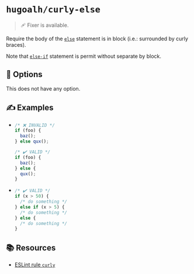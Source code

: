 # `hugoalh/curly-else`

> 🩹 Fixer is available.

Require the body of the [`else`][ecmascript-if-else] statement is in block (i.e.: surrounded by curly braces).

Note that [`else-if`][ecmascript-if-else] statement is permit without separate by block.

## 🔧 Options

This does not have any option.

## ✍️ Examples

- ```ts
  /* ❌ INVALID */
  if (foo) {
    baz();
  } else qux();

  /* ✔️ VALID */
  if (foo) {
    baz();
  } else {
    qux();
  }
  ```
- ```ts
  /* ✔️ VALID */
  if (x > 50) {
    /* do something */
  } else if (x > 5) {
    /* do something */
  } else {
    /* do something */
  }
  ```

## 📚 Resources

- [ESLint rule `curly`](https://eslint.org/docs/latest/rules/curly)

[ecmascript-if-else]: https://developer.mozilla.org/en-US/docs/Web/JavaScript/Reference/Statements/if...else
